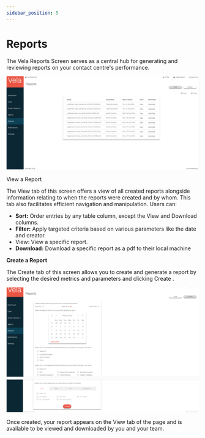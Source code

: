 ```yaml
---
sidebar_position: 5
---
```


# Reports

The Vela Reports Screen serves as a central hub for generating and reviewing reports on your 
contact centre's performance.

![alt text](image-8t.png)

View a Report

The View tab of this screen offers a view of all created reports alongside information relating to
when the reports were created and by whom. This tab also facilitates efficient navigation and
manipulation. Users can:

- **Sort:** Order entries by any table column, except the View and Download columns. 
- **Filter:** Apply targeted criteria based on various parameters like the date and creator. 
- View: View a specific report. 
- **Download:** Download a specific report as a pdf to their local machine


**Create a Report**

The Create tab of this screen allows you to create and generate a report by selecting the desired
metrics and parameters and clicking Create .

![alt text](image-9t.png)

Once created, your report appears on the View tab of the page and is available to be viewed and downloaded by you and your team.










































































